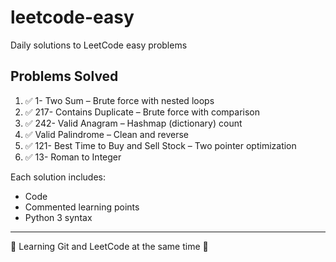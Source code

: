 # leetcode-easy
Daily solutions to LeetCode easy problems
## Problems Solved

1. ✅ 1- Two Sum – Brute force with nested loops  
2. ✅ 217- Contains Duplicate – Brute force with comparison  
3. ✅ 242- Valid Anagram – Hashmap (dictionary) count  
4. ✅ Valid Palindrome – Clean and reverse  
5. ✅ 121- Best Time to Buy and Sell Stock – Two pointer optimization
6. ✅ 13- Roman to Integer 

Each solution includes:
- Code
- Commented learning points
- Python 3 syntax

---

📌 Learning Git and LeetCode at the same time 💪
